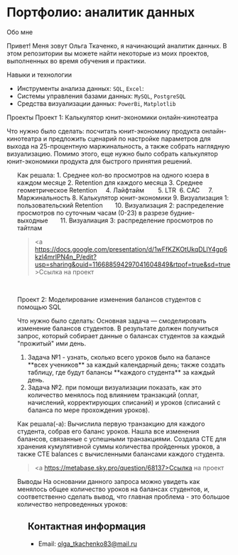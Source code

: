 # Портфолио: аналитик данных

Обо мне 

Привет! Меня зовут Ольга Ткаченко, я начинающий аналитик данных. 
В этом репозитории вы можете найти некоторые из моих проектов, выполненных во время обучения и практики.

 Навыки и технологии
- Инструменты анализа данных: ``SQL``, ``Excel``: 
- Системы управления базами данных: ``MySQL``, ``PostgreSQL``
- Средства визуализации данных: ``PowerBi``, ``Matplotlib``


Проекты
Проект 1: Калькулятор юнит-экономики онлайн-кинотеатра </p>
<p>Что нужно было сделать: посчитать юнит-экономику продукта онлайн-кинотеатра и предложить сценарий по настройке параметров для выхода на 25-процентную маржинальность, а также собрать наглядную визуализацию. Помимо этого, еще нужно было собрать калькулятор юнит-экономики продукта для быстрого принятия решений.  <p>
<ol>


<p>Как решала: 1. Среднее кол-во просмотров на одного юзера в каждом месяце
2. Retention для каждого месяца
3. Среднее геометрическое Retention    
4. Лайфтайм       
5. LTR 
6. CAC    
7. Маржинальность
8. Калькулятор юнит-экономики
9. Визуализация 1: пользовательский Retention      
10. Визуализация 2: распределение просмотров по суточным часам (0-23) в разрезе будние-выходные      
11. Визуалиация 3: распределение просмотров по тайтлам <p>


> <a https://docs.google.com/presentation/d/1wFfKZKOtUkqDLlY4gp6kzl4mrlPN4n_P/edit?usp=sharing&ouid=116688594297041604849&rtpof=true&sd=true >Ссылка на проект</a>
  

<br> 
<p> Проект 2: Моделирование изменения балансов студентов с помощью SQL</p>
<p>Что нужно было сделать: Основная задача — смоделировать изменение балансов студентов. В результате должен получиться запрос, который собирает данные о балансах студентов за каждый "прожитый" ими день.<p>
<ol>
  <li>Задача №1 - узнать, сколько всего уроков было на балансе **всех учеников** за каждый календарный день;
также  создать таблицу, где будут балансы **каждого студента** за каждый день.</li>
  <li>Задача №2. при помощи визуализации показать, как это количество менялось под влиянием транзакций (оплат, начислений, корректирующих списаний) и уроков (списаний с баланса по мере прохождения уроков).</li>
</ol>

<p>Как решала(-а): Вычислила первую транзакцию для каждого студента, собрав его баланс уроков. Нашла все изменения балансов, связанные с успешными транзакциями. Создала CTE для хранения кумулятивной суммы количества пройденных уроков, а также CTE balances с вычисленными балансами каждого студента.<p>
  
> <a https://metabase.sky.pro/question/68137>Ссылка на проект</a>


  <p>Выводы На основании данного запроса можно увидеть как менялось общее количество уроков на балансах студентов, и, соответственно сделать вывод, что главная проблема - это большое количество непроведенных уроков:<p>
<ol>
  


## Контактная информация
- Email: olga_tkachenko83@mail.ru


